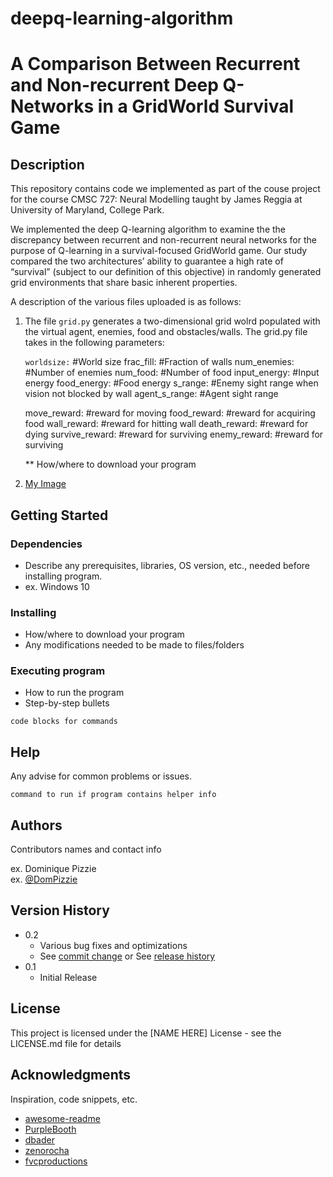 # deepq-learning-algorithm

# A Comparison Between Recurrent and Non-recurrent Deep Q-Networks in a GridWorld Survival Game

## Description

This repository contains code we implemented as part of the couse project for the course CMSC 727: Neural Modelling taught by James Reggia at University of Maryland, College Park. 

We implemented the deep Q-learning algorithm to examine the the discrepancy between recurrent and non-recurrent neural
networks for the purpose of Q-learning in a survival-focused GridWorld game. Our study compared the two architectures’ ability to guarantee a
high rate of “survival” (subject to our definition of this objective) in randomly generated grid environments that share basic inherent properties.

A description of the various files uploaded is as follows:

1. The file ```grid.py``` generates a two-dimensional grid wolrd populated with the virtual agent, enemies, food and obstacles/walls. 
   The grid.py file takes in the following parameters:
   
   `worldsize:`           #World size
   frac_fill:          #Fraction of walls
   num_enemies:            #Number of enemies
   num_food:            #Number of food
   input_energy:          #Input energy
   food_energy:   #Food energy
   s_range:          #Enemy sight range when vision not blocked by wall
   agent_s_range:           #Agent sight range

   move_reward:           #reward for moving
   food_reward:          #reward for acquiring food
   wall_reward:          #reward for hitting wall
   death_reward:          #reward for dying
   survive_reward:          #reward for surviving
   enemy_reward:            #reward for surviving
   
    ** How/where to download your program
   

2. [My Image](images/grid.png)

## Getting Started

### Dependencies

* Describe any prerequisites, libraries, OS version, etc., needed before installing program.
* ex. Windows 10

### Installing

* How/where to download your program
* Any modifications needed to be made to files/folders

### Executing program

* How to run the program
* Step-by-step bullets
```
code blocks for commands
```

## Help

Any advise for common problems or issues.
```
command to run if program contains helper info
```

## Authors

Contributors names and contact info

ex. Dominique Pizzie  
ex. [@DomPizzie](https://twitter.com/dompizzie)

## Version History

* 0.2
    * Various bug fixes and optimizations
    * See [commit change]() or See [release history]()
* 0.1
    * Initial Release

## License

This project is licensed under the [NAME HERE] License - see the LICENSE.md file for details

## Acknowledgments

Inspiration, code snippets, etc.
* [awesome-readme](https://github.com/matiassingers/awesome-readme)
* [PurpleBooth](https://gist.github.com/PurpleBooth/109311bb0361f32d87a2)
* [dbader](https://github.com/dbader/readme-template)
* [zenorocha](https://gist.github.com/zenorocha/4526327)
* [fvcproductions](https://gist.github.com/fvcproductions/1bfc2d4aecb01a834b46)
